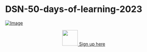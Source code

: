# DSN-50-days-of-learning-2023

[![Image](https://github.com/DataScienceNigeria/DSN-50-days-of-learning-2023/blob/main/images/IMG_20230323_134059_927.png?raw=true)](https://)


<p align="center">
  <a href="https://airtable.com/shrCb8y6eTbPKwSTL">
    <img src="" height="50" style="max-width: 100%;">
      Sign up here
  </a>
</p>








